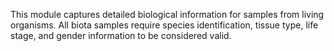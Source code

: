 This module captures detailed biological information for samples from living organisms. All biota samples require species identification, tissue type, life stage, and gender information to be considered valid.
